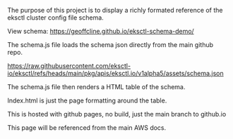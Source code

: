 The purpose of this project is to display a richly formated reference of the eksctl cluster config file schema.

View schema: https://geoffcline.github.io/eksctl-schema-demo/

The schema.js file loads the schema json directly from the main github repo.

https://raw.githubusercontent.com/eksctl-io/eksctl/refs/heads/main/pkg/apis/eksctl.io/v1alpha5/assets/schema.json

The schema.js file then renders a HTML table of the schema.

Index.html is just the page formatting around the table.

This is hosted with github pages, no build, just the main branch to github.io

This page will be referenced from the main AWS docs.
